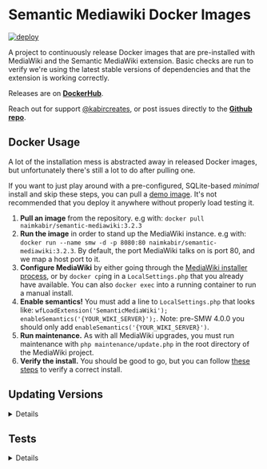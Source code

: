 # Semantic Mediawiki Docker Images

[![deploy](https://github.com/NaimKabir/semantic-mediawiki/actions/workflows/deploy.yaml/badge.svg)](https://github.com/NaimKabir/semantic-mediawiki/actions/workflows/deploy.yaml)

A project to continuously release Docker images that are pre-installed with MediaWiki and the Semantic MediaWiki extension. Basic checks are run to verify we're using the latest stable versions of dependencies and that the extension is working correctly.

Releases are on [**DockerHub**](https://hub.docker.com/repository/docker/naimkabir/semantic-mediawiki).

Reach out for support [@kabircreates](https://twitter.com/KabirCreates), or post issues directly to the [**Github repo**](https://github.com/NaimKabir/semantic-mediawiki/issues).
  
  
## Docker Usage

A lot of the installation mess is abstracted away in released Docker images, but unfortunately there's still a lot to do after pulling one.

If you want to just play around with a pre-configured, SQLite-based *minimal* install and skip these steps, you can pull a [demo image](https://hub.docker.com/repository/docker/naimkabir/semantic-mediawiki/tags?page=1&ordering=last_updated&name=demo). It's not recommended that you deploy it anywhere without properly load testing it. 


1. **Pull an image** from the repository. e.g with: `docker pull naimkabir/semantic-mediawiki:3.2.3`
2. **Run the image** in order to stand up the MediaWiki instance. e.g with: `docker run --name smw -d -p 8080:80 naimkabir/semantic-mediawiki:3.2.3`. By default, the port MediaWiki talks on is port 80, and we map a host port to it.
3. **Configure MediaWiki** by either going through the [MediaWiki installer process](https://www.mediawiki.org/wiki/Manual:Config_script), or by `docker cp`ing in a `LocalSettings.php` that you already have available. You can also `docker exec` into a running container to run a manual install.
4. **Enable semantics!** You must add a line to `LocalSettings.php` that looks like: `wfLoadExtension('SemanticMediaWiki'); enableSemantics('{YOUR_WIKI_SERVER}');`. Note: pre-SMW 4.0.0 you should only add `enableSemantics('{YOUR_WIKI_SERVER}')`.
5. **Run maintenance.** As with all MediaWiki upgrades, you must run maintenance with `php maintenance/update.php` in the root directory of the MediaWiki project.
6. **Verify the install.** You should be good to go, but you can follow [these steps](https://www.semantic-mediawiki.org/wiki/Help:Verify_the_installation) to verify a correct install.

## Updating Versions

<details>
  
  
The primary purpose of this repo is to release containers with stable installations of Semantic Media Wiki for each release. We also want to use the latest acceptable versions of all dependencies.

This is currently done via a janky-but-functional method of software version-tracking and rebuilding Docker containers. If you see that one of these dependencies is out-of-date, you can follow these steps to release a new container to [**DockerHub**](https://hub.docker.com/repository/docker/naimkabir/semantic-mediawiki):

1. Clone this repo: `git clone https://github.com/NaimKabir/semantic-mediawiki.git`.
2. Checkout a new branch. 
3. In your branch, update versions in `versions.jinja` in the directory root.
4. In your branch, run `./update_versions.py` in the directory root. When you `git diff` you should see relevant changes. This step will require you to install python dependencies, e.g with `pip install -r requirements.txt`.
5. Push your branch with this repo as the upstream source, and open a Pull Request (PR). This will trigger tests. If they pass and the PR is approved, it will be merged to master. Upon merge, a new container will be built and released.
</details>

## Tests

<details>
  
  
To ensure a correct install I run `phpunit` tests that come packaged with the Semantic MediaWiki install.

The test suites I run are:
1. `semantic-mediawiki-unit`
2. `semantic-mediawiki-integration`
3. `semantic-mediawiki-check`
4. `semantic-mediawiki-structure`
  
I exclude some tests that are failing on Semantic MediaWiki master, but my testing should at the very least help protect against regressions. For details on what tests are run (and which are hackily excluded), you can check out the `container/tests` directory.
  
You can run them with: `bazel test //...`. This will require Bazel, which I like installing with [Bazelisk](https://github.com/bazelbuild/bazelisk).
  
In addition I also do some basic checks for loaded extensions and proper dependency versions.
</details>


